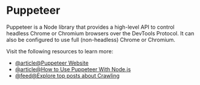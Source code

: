 # Puppeteer

Puppeteer is a Node library that provides a high-level API to control headless Chrome or Chromium browsers over the DevTools Protocol. It can also be configured to use full (non-headless) Chrome or Chromium.

Visit the following resources to learn more:

- [@article@Puppeteer Website](https://pptr.dev/)
- [@article@How to Use Puppeteer With Node.js](https://www.freecodecamp.org/news/how-to-use-puppeteer-with-nodejs/)
- [@feed@Explore top posts about Crawling](https://app.daily.dev/tags/crawling?ref=roadmapsh)

